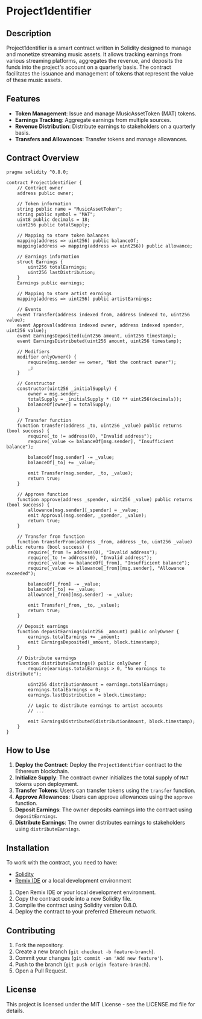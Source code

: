# Project1dentifier

## Description
Project1dentifier is a smart contract written in Solidity designed to manage and monetize streaming music assets. It allows tracking earnings from various streaming platforms, aggregates the revenue, and deposits the funds into the project's account on a quarterly basis. The contract facilitates the issuance and management of tokens that represent the value of these music assets.

## Features
- **Token Management**: Issue and manage MusicAssetToken (MAT) tokens.
- **Earnings Tracking**: Aggregate earnings from multiple sources.
- **Revenue Distribution**: Distribute earnings to stakeholders on a quarterly basis.
- **Transfers and Allowances**: Transfer tokens and manage allowances.

## Contract Overview
```solidity
pragma solidity ^0.8.0;

contract Project1dentifier {
    // Contract owner
    address public owner;

    // Token information
    string public name = "MusicAssetToken";
    string public symbol = "MAT";
    uint8 public decimals = 18;
    uint256 public totalSupply;

    // Mapping to store token balances
    mapping(address => uint256) public balanceOf;
    mapping(address => mapping(address => uint256)) public allowance;

    // Earnings information
    struct Earnings {
        uint256 totalEarnings;
        uint256 lastDistribution;
    }
    Earnings public earnings;

    // Mapping to store artist earnings
    mapping(address => uint256) public artistEarnings;

    // Events
    event Transfer(address indexed from, address indexed to, uint256 value);
    event Approval(address indexed owner, address indexed spender, uint256 value);
    event EarningsDeposited(uint256 amount, uint256 timestamp);
    event EarningsDistributed(uint256 amount, uint256 timestamp);

    // Modifiers
    modifier onlyOwner() {
        require(msg.sender == owner, "Not the contract owner");
        _;
    }

    // Constructor
    constructor(uint256 _initialSupply) {
        owner = msg.sender;
        totalSupply = _initialSupply * (10 ** uint256(decimals));
        balanceOf[owner] = totalSupply;
    }

    // Transfer function
    function transfer(address _to, uint256 _value) public returns (bool success) {
        require(_to != address(0), "Invalid address");
        require(_value <= balanceOf[msg.sender], "Insufficient balance");

        balanceOf[msg.sender] -= _value;
        balanceOf[_to] += _value;

        emit Transfer(msg.sender, _to, _value);
        return true;
    }

    // Approve function
    function approve(address _spender, uint256 _value) public returns (bool success) {
        allowance[msg.sender][_spender] = _value;
        emit Approval(msg.sender, _spender, _value);
        return true;
    }

    // Transfer from function
    function transferFrom(address _from, address _to, uint256 _value) public returns (bool success) {
        require(_from != address(0), "Invalid address");
        require(_to != address(0), "Invalid address");
        require(_value <= balanceOf[_from], "Insufficient balance");
        require(_value <= allowance[_from][msg.sender], "Allowance exceeded");

        balanceOf[_from] -= _value;
        balanceOf[_to] += _value;
        allowance[_from][msg.sender] -= _value;

        emit Transfer(_from, _to, _value);
        return true;
    }

    // Deposit earnings
    function depositEarnings(uint256 _amount) public onlyOwner {
        earnings.totalEarnings += _amount;
        emit EarningsDeposited(_amount, block.timestamp);
    }

    // Distribute earnings
    function distributeEarnings() public onlyOwner {
        require(earnings.totalEarnings > 0, "No earnings to distribute");

        uint256 distributionAmount = earnings.totalEarnings;
        earnings.totalEarnings = 0;
        earnings.lastDistribution = block.timestamp;

        // Logic to distribute earnings to artist accounts
        // ...

        emit EarningsDistributed(distributionAmount, block.timestamp);
    }
}
```

## How to Use

1. **Deploy the Contract**: Deploy the `Project1dentifier` contract to the Ethereum blockchain.
2. **Initialize Supply**: The contract owner initializes the total supply of `MAT` tokens upon deployment.
3. **Transfer Tokens**: Users can transfer tokens using the `transfer` function.
4. **Approve Allowances**: Users can approve allowances using the `approve` function.
5. **Deposit Earnings**: The owner deposits earnings into the contract using `depositEarnings`.
6. **Distribute Earnings**: The owner distributes earnings to stakeholders using `distributeEarnings`.

## Installation

To work with the contract, you need to have:
- [Solidity](https://docs.soliditylang.org/en/v0.8.0/)
- [Remix IDE](https://remix.ethereum.org/) or a local development environment

1. Open Remix IDE or your local development environment.
2. Copy the contract code into a new Solidity file.
3. Compile the contract using Solidity version 0.8.0.
4. Deploy the contract to your preferred Ethereum network.

## Contributing

1. Fork the repository.
2. Create a new branch (`git checkout -b feature-branch`).
3. Commit your changes (`git commit -am 'Add new feature'`).
4. Push to the branch (`git push origin feature-branch`).
5. Open a Pull Request.

## License

This project is licensed under the MIT License - see the LICENSE.md file for details.